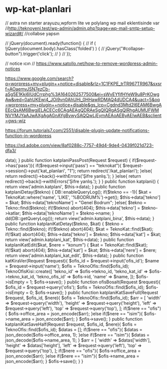 # wp-kat-planlari


// astra nın starter arayuzu,wpform lite ve polylang wp mail eklentisinde var 
//http://teknoyeni.test/wp-admin/admin.php?page=wp-mail-smtp-setup-wizard#/
//collabse yapsın 

// jQuery(document).ready(function() {
//   if ( !jQuery(document.body).hasClass('folded') ) {
//       jQuery("#collapse-button").trigger('click');
//   }
// });

// notice ıcın 
// https://www.satollo.net/how-to-remove-wordpress-admin-notices

https://www.google.com/search?q=worpress+my+plugin++notice+disable&rlz=1C1FKPE_trTR967TR967&sxsrf=AOaemvJSN7ezCb-aSg5E1Kki6IUdCrrphg%3A1640262577500&ei=sWvEYfjfHYeW9u8PrKOwgAw&ved=0ahUKEwi4_JOi9vn0AhUHi_0HHawRDMAQ4dUDCA4&uact=5&oq=worpress+my+plugin++notice+disable&gs_lcp=Cgdnd3Mtd2l6EAM6BwgAEEcQsAM6BwgjELACECc6CAgAEAgQDRAeSgQIQRgASgQIRhgAUMUFWMNVYMJYaAJwAXgAgAGnAYgBvwySAQQwLjEymAEAoAEByAEIwAEB&sclient=gws-wiz 


https://forum.tutorials7.com/2551/disable-plugin-update-notifications-function-in-wordpress


https://xd.adobe.com/view/8af0288c-7757-49d4-9de4-0439f021d723-dfa3/



<?php

namespace App\Http\Controllers\Admin;

use App\Application;
use App\Contact;
use App\Tekno;
use App\TeknoKat;
use App\TeknoOfis;
use App\TeknoOfisKisi;
use App\User;
use Yajra\DataTables\Facades\DataTables;
use Illuminate\Http\Request;
use Illuminate\Support\Facades\DB;

class KatPlaniController extends Controller
{
    private $data = [];

    /**
     * Create a new controller instance.
     *
     * @return void
     */
    public function __construct()
    {
        parent::__construct();
    }


    public function katplaniPass()
    {
        return view('admin.katPass', $this->data);
    }

    public function katplaniPassPost(Request $request)
    {
        if($request->has('pass')){
            if($request->input('pass') == "teknokat"){
                $request->session()->put('kat_planlari', "1");
                return redirect('/kat_planlari');
            }else{
                return redirect()->back()->withErrors('Şifre yanlış.');
            }

        }else{
            return redirect()->back()->withErrors('Şifre yanlış.');
        }
    }

    public function katplani()
    {

        return view('admin.katplani', $this->data);
    }

    public function katplaniDetay($tekno)
    {


        DB::enableQueryLog();


        

        if($tekno == -1){
            $kat = TeknoKat::where('name', 'LIKE', '%BODRUM%')->get();
            
            $this->data['tekno'] = $kat;
            $this->data['teknoName'] = "Genel Bodrum";
        }else{
            $tekno = Tekno::find($tekno);
            if(!$tekno)
                abort(404);

            $this->data['tekno'] = $tekno->katlar;
            $this->data['teknoName'] = $tekno->name;
 
        }
        
        dd(DB::getQueryLog());
        return view('admin.katplani_bina', $this->data);
    }

    public function katplaniKatDetay($tekno, $kat)
    {
        $tekno = Tekno::find($tekno);
        if(!$tekno)
            abort(404);

        $kat = TeknoKat::find($kat);
        if(!$kat)
            abort(404);

        $this->data['tekno'] = $tekno;
        $this->data['kat'] = $kat;

        return view('admin.katplani_kat', $this->data);
    }

    public function katplaniKatEdit($kat, $nere = "konum")
    {
       
        $kat = TeknoKat::find($kat);
        if(!$kat)
            abort(404);

        $this->data['kat'] = $kat;
        $this->data['nere'] = $nere;

        return view('admin.katplani_kat_edit', $this->data);
    }

    public function katKiraVer(Request $request){
        $ofis_id = $request->input('ofis_id');
        $name = $request->input('name');

        $ofis = TeknoOfis::find($ofis_id);

        TeknoOfisKisi::create([
            'tekno_id' => $ofis->tekno_id,
            'tekno_kat_id' => $ofis->tekno_kat_id,
            'tekno_ofis_id' => $ofis->id,
            'name' => $name,
        ]);

        $ofis->isEmpty = 1;
        $ofis->save();

    }

    public function ofisBosalt(Request $request){

        $ofis_id = $request->query('ofis');

        $ofis = TeknoOfis::find($ofis_id);

        $ofis->isEmpty = 0;
        $ofis->save();

    }

    public function katplaniKatSaveFull(Request $request, $ofis_id, $nere){

        $ofis = TeknoOfis::find($ofis_id);

        $arr = [
            'width' => $request->query('width'),
            'height' => $request->query('height'),
            'left' => $request->query('left'),
            'top' => $request->query('top'),
        ];

        if($nere == "ofis"){
            $ofis->office_area = json_encode($arr);
        }else if($nere == "isim"){
            $ofis->name_area = json_encode($arr);
        }

        $ofis->save();

    }

    public function katplaniKatSaveHalf(Request $request, $ofis_id, $nere){

        $ofis = TeknoOfis::find($ofis_id);
        $datas = [];

        if($nere == "ofis"){
            $datas = json_decode($ofis->office_area, 1);
        }else if($nere == "isim"){
            $datas = json_decode($ofis->name_area, 1);
        }

        $arr = [
            'width' => $datas['width'],
            'height' => $datas['height'],
            'left' => $request->query('left'),
            'top' => $request->query('top'),
        ];

        if($nere == "ofis"){
            $ofis->office_area = json_encode($arr);
        }else if($nere == "isim"){
            $ofis->name_area = json_encode($arr);
        }

        $ofis->save();

    }


}
